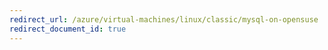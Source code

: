 ```yaml
---
redirect_url: /azure/virtual-machines/linux/classic/mysql-on-opensuse
redirect_document_id: true
---
```

